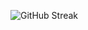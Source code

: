 <p style="align: center;"><img src="https://streak-stats.demolab.com?user=olivernybo&theme=onedark-duo&hide_border=true&date_format=j%20M%5B%20Y%5D&mode=weekly&hide_current_streak=true" alt="GitHub Streak" /></p>
